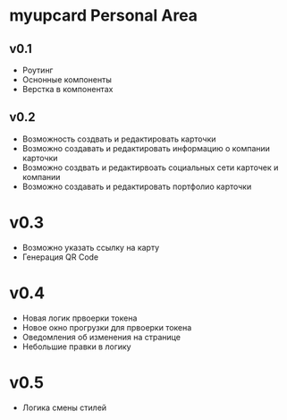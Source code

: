 # myupcard Personal Area

## v0.1
- Роутинг 
- Оснонные компоненты
- Верстка в компонентах

## v0.2
- Возможность создвать и редактировать карточки 
- Возможно создавать и редактировать информацию о компании карточки
- Возможно создвать и редактирвоать социальных сети карточек и компании
- Возможно создавать и редактировать портфолио карточки

# v0.3
- Возможно указать ссылку на карту
- Генерация QR Code

# v0.4
- Новая логик првоерки токена
- Новое окно прогрузки для првоерки токена
- Оведомления об изменения на странице
- Небольшие правки в логику

# v0.5
- Логика смены стилей